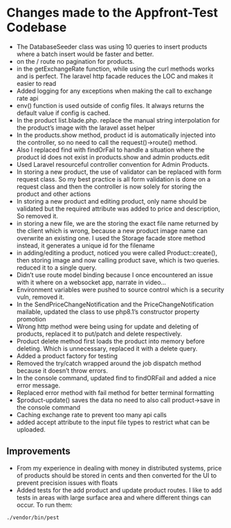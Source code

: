# Changes made to the Appfront-Test Codebase
- The DatabaseSeeder class was using 10 queries to insert products where a batch insert would be faster and better.
-  on the / route no pagination for products.
- in the getExchangeRate function, while using the curl methods works and is perfect. The laravel http facade reduces the LOC and makes it easier to read
- Added logging for any exceptions when making the call to exchange rate api
- env() function is used outside of config files. It always returns the default value if config is cached.
-  In the product list.blade.php. replace the manual string interpolation for the product’s image with the laravel asset helper
- In the products.show method, product id is automatically injected into the controller, so no need to call the request()->route() method.
- Also I replaced find with findOrFail to handle a situation where the product id does not exist in products.show and admin products.edit
- Used Laravel resourceful controller convention for Admin Products.
- In storing a new product, the use of validator can be replaced with form request class. So my best practice is all form validation is done on a request class and then the controller is now solely for storing the product and other actions
- In storing a new product and editing product, only name should be validated but the required attribute was added to price and description, So removed it.
- in storing a new file, we are the storing the exact file name returned by the client which is wrong, because a new product image name can overwrite an existing one. I used the Storage facade store method instead, it generates a unique id for the filename
- in adding/editing a product, noticed you were called Product::create(), then storing image and now calling product save, which is two queries. reduced it to a single query.
- Didn’t use route model binding because I once encountered an issue with it where on a websocket app, narrate in video…
- Environment variables were pushed to source control which is a security vuln, removed it.
- In the SendPriceChangeNotification and the PriceChangeNotification mailable, updated the class to use php8.1’s constructor property promotion
- Wrong http method were being using for update and deleting of products, replaced it to put/patch and delete respectively.
- Product delete method first loads the product into memory before deleting. Which is unnecessary, replaced it with a delete query.
-  Added a product factory for testing
- Removed the try/catch wrapped around the job dispatch method because it doesn’t throw errors.
- In the console command, updated find to findORFail and added a nice error message.
- Replaced error method with fail method for better terminal formatting
- $product-update() saves the data no need to also call product->save in the console command
- Caching exchange rate to prevent too many api calls
- added accept attribute to the input file types to restrict what can be uploaded.


## Improvements
- From my experience in dealing with money in distributed systems, price of products should be stored in cents and then converted for the UI to prevent precision issues with floats
- Added tests for the add product and update product routes. I like to add tests in areas with large surface area and where different things can occur. To run them: 
```bash
./vendor/bin/pest
```
